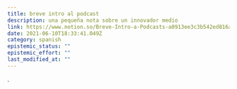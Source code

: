 ```yaml
---
title: breve intro al podcast
description: una pequeña nota sobre un innovador medio
link: https://www.notion.so/Breve-Intro-a-Podcasts-a0913ee3c3b542ed816ad15869be36df
date: 2021-06-10T18:33:41.049Z
category: spanish
epistemic_status: ""
epistemic_effort: ""
last_modified_at: ""
---
```

.